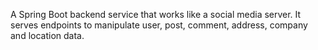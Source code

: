 A Spring Boot backend service that works like a social media server.
It serves endpoints to manipulate user, post, comment, address, company and location data.

